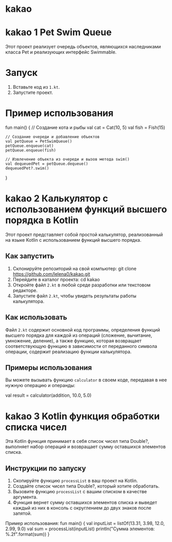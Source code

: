 # kakao
# kakao 1 Pet Swim Queue

Этот проект реализует очередь объектов, являющихся наследниками класса Pet и реализующих интерфейс Swimmable.

# Запуск

1. Вставьте код из `1.kt`.
2. Запустите проект.

# Пример использования

fun main() {
    // Создание кота и рыбы
    val cat = Cat(10, 5)
    val fish = Fish(15)

    // Создание очереди и добавление объектов
    val petQueue = PetSwimQueue()
    petQueue.enqueue(cat)
    petQueue.enqueue(fish)

    // Извлечение объекта из очереди и вызов метода swim()
    val dequeuedPet = petQueue.dequeue()
    dequeuedPet?.swim()
}




# kakao 2 Калькулятор с использованием функций высшего порядка в Kotlin

Этот проект представляет собой простой калькулятор, реализованный на языке Kotlin с использованием функций высшего порядка.

## Как запустить

1. Склонируйте репозиторий на свой компьютер: git clone https://github.com/lelena0/kakao.git
2. Перейдите в каталог проекта: cd kakao
3. Откройте файл `2.kt` в любой среде разработки или текстовом редакторе.
4. Запустите файл `2.kt`, чтобы увидеть результаты работы калькулятора.

## Как использовать

Файл `2.kt` содержит основной код программы, определения функций высшего порядка для каждой из операций (сложение, вычитание, умножение, деление), а также функцию, которая возвращает соответствующую функцию в зависимости от переданного символа операции, содержит реализацию функции калькулятора. 

## Примеры использования

Вы можете вызывать функцию `calculator` в своем коде, передавая в нее нужную операцию и операнды:

val result = calculator(addition, 10.0, 5.0)








# kakao 3 Kotlin функция обработки списка чисел

Эта Kotlin функция принимает в себя список чисел типа Double?, выполняет набор операций и возвращает сумму оставшихся элементов списка.

## Инструкции по запуску

1. Скопируйте функцию `processList` в ваш проект на Kotlin.
2. Создайте список чисел типа Double?, который хотите обработать.
3. Вызовите функцию `processList` с вашим списком в качестве аргумента.
4. Функция вернет сумму оставшихся элементов списка и выведет каждый из них в консоль с округлением до двух знаков после запятой.

Пример использования:
fun main() {
    val inputList = listOf(13.31, 3.98, 12.0, 2.99, 9.0)
    val sum = processList(inputList)
    println("Сумма элементов: %.2f".format(sum))
}
